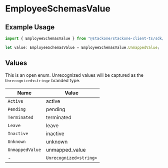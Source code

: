 # EmployeeSchemasValue

## Example Usage

```typescript
import { EmployeeSchemasValue } from "@stackone/stackone-client-ts/sdk/models/shared";

let value: EmployeeSchemasValue = EmployeeSchemasValue.UnmappedValue;
```

## Values

This is an open enum. Unrecognized values will be captured as the `Unrecognized<string>` branded type.

| Name                   | Value                  |
| ---------------------- | ---------------------- |
| `Active`               | active                 |
| `Pending`              | pending                |
| `Terminated`           | terminated             |
| `Leave`                | leave                  |
| `Inactive`             | inactive               |
| `Unknown`              | unknown                |
| `UnmappedValue`        | unmapped_value         |
| -                      | `Unrecognized<string>` |